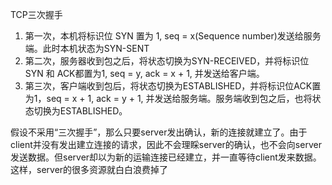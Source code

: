 TCP三次握手

1. 第一次，本机将标识位 SYN 置为 1, seq = x(Sequence number)发送给服务端。此时本机状态为SYN-SENT
2. 第二次，服务器收到包之后，将状态切换为SYN-RECEIVED，并将标识位 SYN 和 ACK都置为1, seq = y, ack = x + 1, 并发送给客户端。
3. 第三次，客户端收到包后，将状态切换为ESTABLISHED，并将标识位ACK置为1，seq = x + 1, ack = y + 1, 并发送给服务端。服务端收到包之后，也将状态切换为ESTABLISHED。


假设不采用“三次握手”，那么只要server发出确认，新的连接就建立了。由于client并没有发出建立连接的请求，因此不会理睬server的确认，也不会向server发送数据。但server却以为新的运输连接已经建立，并一直等待client发来数据。这样，server的很多资源就白白浪费掉了

